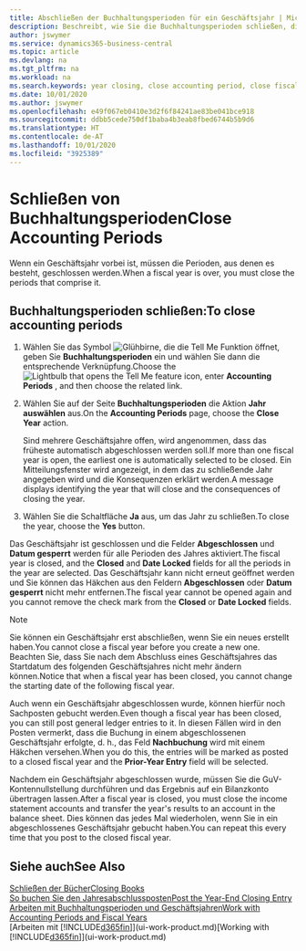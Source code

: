 ```yaml
---
title: Abschließen der Buchhaltungsperioden für ein Geschäftsjahr | Microsoft Docs
description: Beschreibt, wie Sie die Buchhaltungsperioden schließen, die das Geschäftsjahr ausmachen.
author: jswymer
ms.service: dynamics365-business-central
ms.topic: article
ms.devlang: na
ms.tgt_pltfrm: na
ms.workload: na
ms.search.keywords: year closing, close accounting period, close fiscal year, bank account detailed trial balance
ms.date: 10/01/2020
ms.author: jswymer
ms.openlocfilehash: e49f067eb0410e3d2f6f84241ae83be041bce918
ms.sourcegitcommit: ddbb5cede750df1baba4b3eab8fbed6744b5b9d6
ms.translationtype: HT
ms.contentlocale: de-AT
ms.lasthandoff: 10/01/2020
ms.locfileid: "3925389"
---
```

# <a name="close-accounting-periods"></a><span data-ttu-id="55d14-103">Schließen von Buchhaltungsperioden</span><span class="sxs-lookup"><span data-stu-id="55d14-103">Close Accounting Periods</span></span>
<span data-ttu-id="55d14-104">Wenn ein Geschäftsjahr vorbei ist, müssen die Perioden, aus denen es besteht, geschlossen werden.</span><span class="sxs-lookup"><span data-stu-id="55d14-104">When a fiscal year is over, you must close the periods that comprise it.</span></span>

## <a name="to-close-accounting-periods"></a><span data-ttu-id="55d14-105">Buchhaltungsperioden schließen:</span><span class="sxs-lookup"><span data-stu-id="55d14-105">To close accounting periods</span></span>
1. <span data-ttu-id="55d14-106">Wählen Sie das Symbol ![Glühbirne, die die Tell Me Funktion öffnet](media/ui-search/search_small.png "Tell Me-Funktion"), geben Sie **Buchhaltungsperioden** ein und wählen Sie dann die entsprechende Verknüpfung.</span><span class="sxs-lookup"><span data-stu-id="55d14-106">Choose the ![Lightbulb that opens the Tell Me feature](media/ui-search/search_small.png "Tell me what you want to do") icon, enter **Accounting Periods** , and then choose the related link.</span></span>
2. <span data-ttu-id="55d14-107">Wählen Sie auf der Seite **Buchhaltungsperioden** die Aktion **Jahr auswählen** aus.</span><span class="sxs-lookup"><span data-stu-id="55d14-107">On the **Accounting Periods** page, choose the **Close Year** action.</span></span>

    <span data-ttu-id="55d14-108">Sind mehrere Geschäftsjahre offen, wird angenommen, dass das früheste automatisch abgeschlossen werden soll.</span><span class="sxs-lookup"><span data-stu-id="55d14-108">If more than one fiscal year is open, the earliest one is automatically selected to be closed.</span></span> <span data-ttu-id="55d14-109">Ein Mitteilungsfenster wird angezeigt, in dem das zu schließende Jahr angegeben wird und die Konsequenzen erklärt werden.</span><span class="sxs-lookup"><span data-stu-id="55d14-109">A message displays identifying the year that will close and the consequences of closing the year.</span></span>
3. <span data-ttu-id="55d14-110">Wählen Sie die Schaltfläche **Ja** aus, um das Jahr zu schließen.</span><span class="sxs-lookup"><span data-stu-id="55d14-110">To close the year, choose the **Yes** button.</span></span>

<span data-ttu-id="55d14-111">Das Geschäftsjahr ist geschlossen und die Felder **Abgeschlossen** und **Datum gesperrt** werden für alle Perioden des Jahres aktiviert.</span><span class="sxs-lookup"><span data-stu-id="55d14-111">The fiscal year is closed, and the **Closed** and **Date Locked** fields for all the periods in the year are selected.</span></span> <span data-ttu-id="55d14-112">Das Geschäftsjahr kann nicht erneut geöffnet werden und Sie können das Häkchen aus den Feldern **Abgeschlossen** oder **Datum gesperrt** nicht mehr entfernen.</span><span class="sxs-lookup"><span data-stu-id="55d14-112">The fiscal year cannot be opened again and you cannot remove the check mark from the **Closed** or **Date Locked** fields.</span></span>

> [!NOTE]  
>   <span data-ttu-id="55d14-113">Sie können ein Geschäftsjahr erst abschließen, wenn Sie ein neues erstellt haben.</span><span class="sxs-lookup"><span data-stu-id="55d14-113">You cannot close a fiscal year before you create a new one.</span></span> <span data-ttu-id="55d14-114">Beachten Sie, dass Sie nach dem Abschluss eines Geschäftsjahres das Startdatum des folgenden Geschäftsjahres nicht mehr ändern können.</span><span class="sxs-lookup"><span data-stu-id="55d14-114">Notice that when a fiscal year has been closed, you cannot change the starting date of the following fiscal year.</span></span>

<span data-ttu-id="55d14-115">Auch wenn ein Geschäftsjahr abgeschlossen wurde, können hierfür noch Sachposten gebucht werden.</span><span class="sxs-lookup"><span data-stu-id="55d14-115">Even though a fiscal year has been closed, you can still post general ledger entries to it.</span></span> <span data-ttu-id="55d14-116">In diesen Fällen wird in den Posten vermerkt, dass die Buchung in einem abgeschlossenen Geschäftsjahr erfolgte, d. h., das Feld **Nachbuchung** wird mit einem Häkchen versehen.</span><span class="sxs-lookup"><span data-stu-id="55d14-116">When you do this, the entries will be marked as posted to a closed fiscal year and the **Prior-Year Entry** field will be selected.</span></span>

<span data-ttu-id="55d14-117">Nachdem ein Geschäftsjahr abgeschlossen wurde, müssen Sie die GuV-Kontennullstellung durchführen und das Ergebnis auf ein Bilanzkonto übertragen lassen.</span><span class="sxs-lookup"><span data-stu-id="55d14-117">After a fiscal year is closed, you must close the income statement accounts and transfer the year's results to an account in the balance sheet.</span></span> <span data-ttu-id="55d14-118">Dies können das jedes Mal wiederholen, wenn Sie in ein abgeschlossenes Geschäftsjahr gebucht haben.</span><span class="sxs-lookup"><span data-stu-id="55d14-118">You can repeat this every time that you post to the closed fiscal year.</span></span>

## <a name="see-also"></a><span data-ttu-id="55d14-119">Siehe auch</span><span class="sxs-lookup"><span data-stu-id="55d14-119">See Also</span></span>

[<span data-ttu-id="55d14-120">Schließen der Bücher</span><span class="sxs-lookup"><span data-stu-id="55d14-120">Closing Books</span></span>](year-close-books.md)  
[<span data-ttu-id="55d14-121">So buchen Sie den Jahresabschlussposten</span><span class="sxs-lookup"><span data-stu-id="55d14-121">Post the Year-End Closing Entry</span></span>](year-how-post-year-end-close-entry.md)  
[<span data-ttu-id="55d14-122">Arbeiten mit Buchhaltungsperioden und Geschäftsjahren</span><span class="sxs-lookup"><span data-stu-id="55d14-122">Work with Accounting Periods and Fiscal Years</span></span>](finance-accounting-periods-and-fiscal-years.md)  
<span data-ttu-id="55d14-123">[Arbeiten mit [!INCLUDE[d365fin](includes/d365fin_md.md)]](ui-work-product.md)</span><span class="sxs-lookup"><span data-stu-id="55d14-123">[Working with [!INCLUDE[d365fin](includes/d365fin_md.md)]](ui-work-product.md)</span></span>
